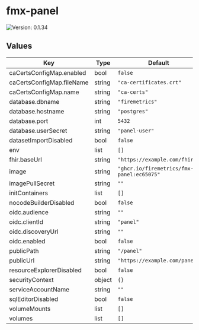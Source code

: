 # fmx-panel

![Version: 0.1.34](https://img.shields.io/badge/Version-0.1.34-informational?style=flat-square)

## Values

| Key | Type | Default | Description |
|-----|------|---------|-------------|
| caCertsConfigMap.enabled | bool | `false` |  |
| caCertsConfigMap.fileName | string | `"ca-certificates.crt"` |  |
| caCertsConfigMap.name | string | `"ca-certs"` |  |
| database.dbname | string | `"firemetrics"` |  |
| database.hostname | string | `"postgres"` |  |
| database.port | int | `5432` |  |
| database.userSecret | string | `"panel-user"` |  |
| datasetImportDisabled | bool | `false` |  |
| env | list | `[]` |  |
| fhir.baseUrl | string | `"https://example.com/fhir"` |  |
| image | string | `"ghcr.io/firemetrics/fmx-panel:ec65075"` |  |
| imagePullSecret | string | `""` |  |
| initContainers | list | `[]` |  |
| nocodeBuilderDisabled | bool | `false` |  |
| oidc.audience | string | `""` |  |
| oidc.clientId | string | `"panel"` |  |
| oidc.discoveryUrl | string | `""` |  |
| oidc.enabled | bool | `false` |  |
| publicPath | string | `"/panel"` |  |
| publicUrl | string | `"https://example.com/panel"` |  |
| resourceExplorerDisabled | bool | `false` |  |
| securityContext | object | `{}` |  |
| serviceAccountName | string | `""` |  |
| sqlEditorDisabled | bool | `false` |  |
| volumeMounts | list | `[]` |  |
| volumes | list | `[]` |  |

